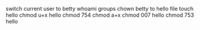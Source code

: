 switch current user to betty
whoami
groups
chown betty to hello file
touch hello
chmod u+x hello
chmod 754
chmod a+x
chmod 007 hello
chmod 753 hello
